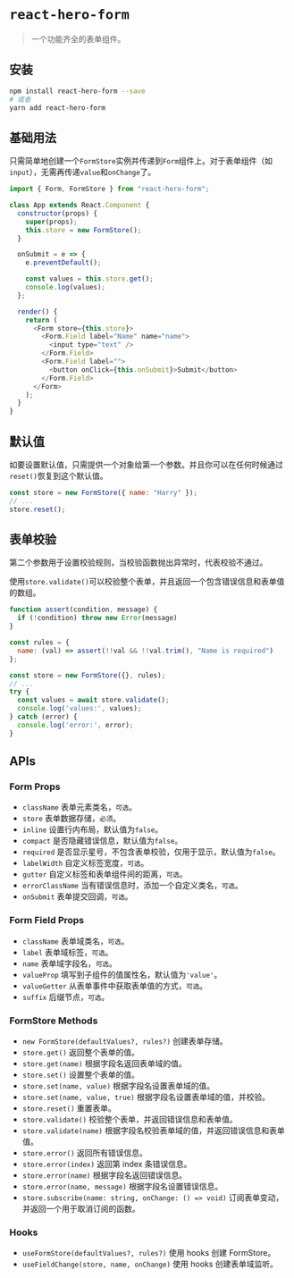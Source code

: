 # `react-hero-form`

> 一个功能齐全的表单组件。

## 安装

```bash
npm install react-hero-form --save
# 或者
yarn add react-hero-form
```

## 基础用法

只需简单地创建一个`FormStore`实例并传递到`Form`组件上。对于表单组件（如`input`），无需再传递`value`和`onChange`了。

```javascript
import { Form, FormStore } from "react-hero-form";

class App extends React.Component {
  constructor(props) {
    super(props);
    this.store = new FormStore();
  }

  onSubmit = e => {
    e.preventDefault();

    const values = this.store.get();
    console.log(values);
  };

  render() {
    return (
      <Form store={this.store}>
        <Form.Field label="Name" name="name">
          <input type="text" />
        </Form.Field>
        <Form.Field label="">
          <button onClick={this.onSubmit}>Submit</button>
        </Form.Field>
      </Form>
    );
  }
}
```

## 默认值

如要设置默认值，只需提供一个对象给第一个参数。并且你可以在任何时候通过`reset()`恢复到这个默认值。

```javascript
const store = new FormStore({ name: "Harry" });
// ...
store.reset();
```

## 表单校验

第二个参数用于设置校验规则，当校验函数抛出异常时，代表校验不通过。

使用`store.validate()`可以校验整个表单，并且返回一个包含错误信息和表单值的数组。

```javascript
function assert(condition, message) {
  if (!condition) throw new Error(message)
}

const rules = {
  name: (val) => assert(!!val && !!val.trim(), "Name is required")
};

const store = new FormStore({}, rules);
// ...
try {
  const values = await store.validate();
  console.log('values:', values);
} catch (error) {
  console.log('error:', error);
}
```

## APIs

### Form Props

- `className` 表单元素类名，`可选`。
- `store` 表单数据存储，`必须`。
- `inline` 设置行内布局，默认值为`false`。
- `compact` 是否隐藏错误信息，默认值为`false`。
- `required` 是否显示星号，不包含表单校验，仅用于显示，默认值为`false`。
- `labelWidth` 自定义标签宽度，`可选`。
- `gutter` 自定义标签和表单组件间的距离，`可选`。
- `errorClassName` 当有错误信息时，添加一个自定义类名，`可选`。
- `onSubmit` 表单提交回调，`可选`。

### Form Field Props

- `className` 表单域类名，`可选`。
- `label` 表单域标签，`可选`。
- `name` 表单域字段名，`可选`。
- `valueProp` 填写到子组件的值属性名，默认值为`'value'`。
- `valueGetter` 从表单事件中获取表单值的方式，`可选`。
- `suffix` 后缀节点，`可选`。

### FormStore Methods

- `new FormStore(defaultValues?, rules?)` 创建表单存储。
- `store.get()` 返回整个表单的值。
- `store.get(name)` 根据字段名返回表单域的值。
- `store.set()` 设置整个表单的值。
- `store.set(name, value)` 根据字段名设置表单域的值。
- `store.set(name, value, true)` 根据字段名设置表单域的值，并校验。
- `store.reset()` 重置表单。
- `store.validate()` 校验整个表单，并返回错误信息和表单值。
- `store.validate(name)` 根据字段名校验表单域的值，并返回错误信息和表单值。
- `store.error()` 返回所有错误信息。
- `store.error(index)` 返回第 index 条错误信息。
- `store.error(name)` 根据字段名返回错误信息。
- `store.error(name, message)` 根据字段名设置错误信息。
- `store.subscribe(name: string, onChange: () => void)` 订阅表单变动，并返回一个用于取消订阅的函数。

### Hooks

- `useFormStore(defaultValues?, rules?)` 使用 hooks 创建 FormStore。
- `useFieldChange(store, name, onChange)` 使用 hooks 创建表单域监听。
